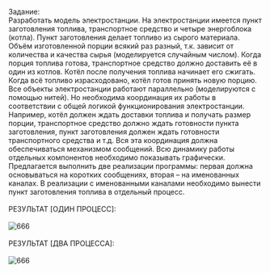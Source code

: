Задание:<br>
Разработать модель электростанции. На электростанции имеется пункт заготовления топлива, транспортное средство и четыре энергоблока (котла). Пункт заготовления делает топливо из сырого материала. Объём изготовленной порции всякий раз разный, т.к. зависит от количества и качества сырья (моделируется случайным числом). Когда порция топлива готова, транспортное средство должно доставить её в один из котлов. Котёл после получения топлива начинает его сжигать. Когда всё топливо израсходовано, котёл готов принять новую порцию. Все объекты электростанции работают параллельно (моделируются с помощью нитей). Но необходима координация их работы в соответствии с общей логикой функционирования электростанции. Например, котёл должен ждать доставки топлива и получать размер порции, транспортное средство должно ждать готовности пункта заготовления, пункт заготовления должен ждать готовности транспортного средства и т.д. Вся эта координация должна обеспечиваться механизмом сообщений. Всю динамику работы отдельных компонентов необходимо показывать графически. Предлагается выполнить две реализации программы: первая должна основываться на коротких сообщениях, вторая – на именованных каналах. В реализации с именованными каналами необходимо вынести пункт заготовления топлива в отдельный процесс.
<br><br>РЕЗУЛЬТАТ [ОДИН ПРОЦЕСС]:<br><br>
![666](https://github.com/pirocsilin/educational/assets/97364957/03cd0b3b-9fb9-4c2d-96f2-78c6f7117419)
<br><br>РЕЗУЛЬТАТ [ДВА ПРОЦЕССА]:<br><br>
![666](https://github.com/pirocsilin/educational/assets/97364957/60ec5256-19cb-4b91-8c03-3602b854ce3f)

